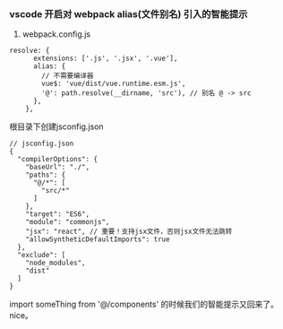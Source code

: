 ### vscode 开启对 webpack alias(文件别名) 引入的智能提示
1. webpack.config.js
```
resolve: {
      extensions: ['.js', '.jsx', '.vue'],
      alias: {
        // 不需要编译器
        vue$: 'vue/dist/vue.runtime.esm.js',
        '@': path.resolve(__dirname, 'src'), // 别名 @ -> src
      },
    },
```

根目录下创建jsconfig.json
```
// jsconfig.json
{
  "compilerOptions": {
    "baseUrl": "./",
    "paths": {
      "@/*": [
        "src/*"
      ]
    },
    "target": "ES6",
    "module": "commonjs",
    "jsx": "react", // 重要！支持jsx文件，否则jsx文件无法跳转
    "allowSyntheticDefaultImports": true
  },
  "exclude": [
    "node_modules",
    "dist"
  ]
}
```
import someThing from '@/components' 的时候我们的智能提示又回来了。nice。
